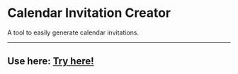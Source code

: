 # Calendar Invitation Creator

A tool to easily generate calendar invitations.

---

## Use here: **[Try here!](https://audriu.github.io/cal/)**
